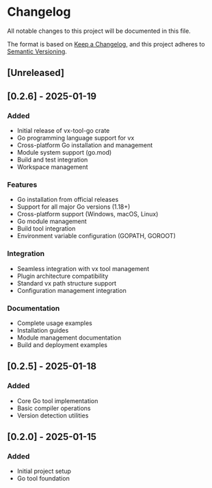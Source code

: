 # Changelog

All notable changes to this project will be documented in this file.

The format is based on [Keep a Changelog](https://keepachangelog.com/en/1.0.0/),
and this project adheres to [Semantic Versioning](https://semver.org/spec/v2.0.0.html).

## [Unreleased]

## [0.2.6] - 2025-01-19

### Added
- Initial release of vx-tool-go crate
- Go programming language support for vx
- Cross-platform Go installation and management
- Module system support (go.mod)
- Build and test integration
- Workspace management

### Features
- Go installation from official releases
- Support for all major Go versions (1.18+)
- Cross-platform support (Windows, macOS, Linux)
- Go module management
- Build tool integration
- Environment variable configuration (GOPATH, GOROOT)

### Integration
- Seamless integration with vx tool management
- Plugin architecture compatibility
- Standard vx path structure support
- Configuration management integration

### Documentation
- Complete usage examples
- Installation guides
- Module management documentation
- Build and deployment examples

## [0.2.5] - 2025-01-18

### Added
- Core Go tool implementation
- Basic compiler operations
- Version detection utilities

## [0.2.0] - 2025-01-15

### Added
- Initial project setup
- Go tool foundation